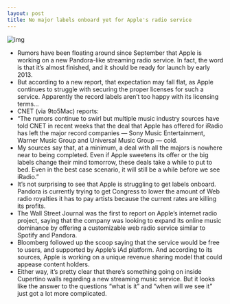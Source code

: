 ```yaml
---
layout: post
title: No major labels onboard yet for Apple's radio service
---
```

![img](http://media.idownloadblog.com/wp-content/uploads/2012/09/itunes-music-e1354708397977.png)
* Rumors have been floating around since September that Apple is working on a new Pandora-like streaming radio service. In fact, the word is that it’s almost finished, and it should be ready for launch by early 2013.
* But according to a new report, that expectation may fall flat, as Apple continues to struggle with securing the proper licenses for such a service. Apparently the record labels aren’t too happy with its licensing terms…
* CNET (via 9to5Mac) reports:
* “The rumors continue to swirl but multiple music industry sources have told CNET in recent weeks that the deal that Apple has offered for iRadio has left the major record companies — Sony Music Entertainment, Warner Music Group and Universal Music Group — cold.
* My sources say that, at a minimum, a deal with all the majors is nowhere near to being completed. Even if Apple sweetens its offer or the big labels change their mind tomorrow, these deals take a while to put to bed. Even in the best case scenario, it will still be a while before we see iRadio.”
* It’s not surprising to see that Apple is struggling to get labels onboard. Pandora is currently trying to get Congress to lower the amount of Web radio royalties it has to pay artists because the current rates are killing its profits.
* The Wall Street Journal was the first to report on Apple’s internet radio project, saying that the company was looking to expand its online music dominance by offering a customizable web radio service similar to Spotify and Pandora.
* Bloomberg followed up the scoop saying that the service would be free to users, and supported by Apple’s iAd platform. And according to its sources, Apple is working on a unique revenue sharing model that could appease content holders.
* Either way, it’s pretty clear that there’s something going on inside Cupertino walls regarding a new streaming music service. But it looks like the answer to the questions “what is it” and “when will we see it” just got a lot more complicated.

